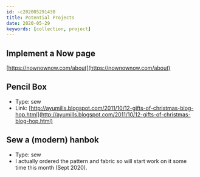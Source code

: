 ```yaml
---
id: -c202005291430
title: Potential Projects
date: 2020-05-29
keywords: [collection, project]
---
```


## Implement a Now page
[https://nownownow.com/about](https://nownownow.com/about)

## Pencil Box
- Type: sew
- Link: [http://ayumills.blogspot.com/2011/10/12-gifts-of-christmas-blog-hop.html](http://ayumills.blogspot.com/2011/10/12-gifts-of-christmas-blog-hop.html)

## Sew a (modern) hanbok
- Type: sew
- I actually ordered the pattern and fabric so will start work on it some time this month (Sept 2020). 


